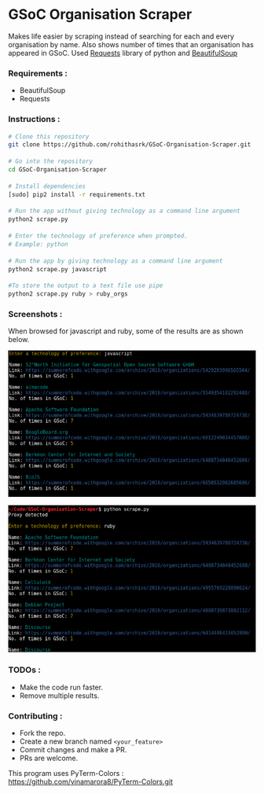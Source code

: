 # GSoC Organisation Scraper

Makes life easier by scraping instead of searching for each and every organisation by name. Also shows number of times that an organisation has appeared in GSoC.
Used [Requests](http://docs.python-requests.org/en/master/) library of python and [BeautifulSoup](https://www.crummy.com/software/BeautifulSoup/bs4/doc/)

### Requirements :
+ BeautifulSoup
+ Requests

### Instructions :

```bash
# Clone this repository
git clone https://github.com/rohithasrk/GSoC-Organisation-Scraper.git

# Go into the repository
cd GSoC-Organisation-Scraper

# Install dependencies
[sudo] pip2 install -r requirements.txt

# Run the app without giving technology as a command line argument 
python2 scrape.py

# Enter the technology of preference when prompted.
# Example: python

# Run the app by giving technology as a command line argument 
python2 scrape.py javascript

#To store the output to a text file use pipe
python2 scrape.py ruby > ruby_orgs
```

### Screenshots :

When browsed for javascript and ruby, some of the results are as shown below.

![Python orgs 1](img/pyorgs.png)

![Python orgs 2](img/pyorgs2.png)

### TODOs :
+ Make the code run faster.
+ Remove multiple results.

### Contributing :
+ Fork the repo.
+ Create a new branch named `<your_feature>`
+ Commit changes and make a PR.
+ PRs are welcome.

This program uses PyTerm-Colors : https://github.com/vinamarora8/PyTerm-Colors.git
